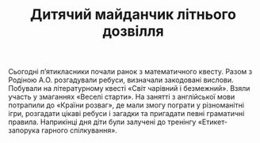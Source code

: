 ﻿---
title: Дитячий майданчик літнього дозвілля
---

Сьогодні п’ятикласники почали ранок з математичного квесту. Разом з Родіною А.О. розгадували ребуси, визначали закодовані вислови. Побували на літературному квесті «Світ чарівний і безмежний». Взяли участь у змаганнях «Веселі старти». На занятті з англійської мови потрапили до «Країни розваг», де мали змогу пограти у різноманітні ігри, розгадати цікаві ребуси і загадки та пригадати певні граматичні правила. Наприкінці дня діти були залучені до тренінгу «Етикет- запорука гарного спілкування».

<slideshow />
